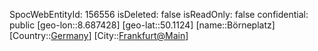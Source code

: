 ﻿---
location: [50.1124,8.687428]
type: Station
tags:
- geo/Station

---
SpocWebEntityId: 156556
isDeleted: false
isReadOnly: false
confidential: public
[geo-lon::8.687428]
[geo-lat::50.1124]
[name::Börneplatz]
[Country::[Germany](geo/Continent/Europe/Germany.md)]
[City::[Frankfurt@Main](geo/Continent/Europe/Germany/Hessen/Frankfurt@Main.md)]

